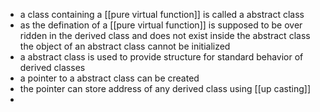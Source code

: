 - a class containing a [[pure virtual function]] is called a abstract class
- as the defination of a [[pure virtual function]] is supposed to be over ridden in the derived class and does not exist inside the abstract class the object of an abstract class cannot be initialized
- a abstract class is used to provide structure for standard behavior of derived classes
- a pointer to a abstract class can be created
- the pointer can store address of any derived class using [[up casting]]
-